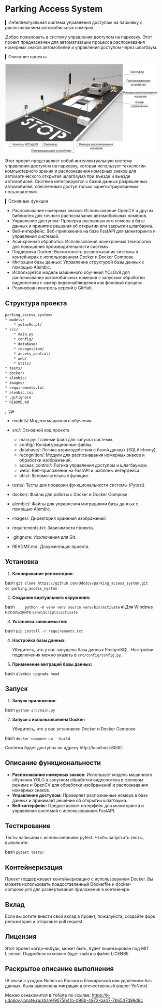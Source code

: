 # Parking Access System
▎Интеллектуальная система управления доступом на парковку с распознаванием автомобильных номеров

Добро пожаловать в систему управления доступом на парковку. Этот проект предназначен для автоматизации процесса распознавания номерных знаков автомобилей и управления доступом через шлагбаум.

▎Описание проекта

![Основные принципы работы ALPR](Documentation/ALPR.png)

Этот проект представляет собой интеллектуальную систему управления доступом на парковку, 
которая использует технологии компьютерного зрения и распознавания номерных знаков для автоматического открытия шлагбаума при въезде и выезде автомобилей.
Система интегрируется с базой данных разрешенных автомобилей, обеспечивая доступ только зарегистрированным пользователям.

▎Основные функции

- Распознавание номерных знаков: Использование OpenCV и других библиотек для точного распознавания автомобильных номеров.
- Управление доступом: Проверка распознанного номера в базе данных и принятие решения об открытии или закрытии шлагбаума.
- Веб-интерфейс: Веб-приложение на базе FastAPI для мониторинга и управления системой.
- Асинхронная обработка: Использование асинхронных технологий для повышения производительности системы.
- Поддержка Docker: Возможность развертывания системы в контейнерах с использованием Docker и Docker Compose.
- Миграции базы данных: Управление структурой базы данных с помощью Alembic.
- Используется модель машинного обучения YOLOv8 для распознавания автомобильных номеров с запуском обработки видеопотока с камер видеонаблюдения как фоновый процесс.
- Реализован контроль версий в GitHub

## Структура проекта

    parking_access_system/
    * models/
        * yolov8s.pt/
    * src/
        * main.py
        * config/
        * database/
        * recognition/
        * access_control/
        * web/
        * utils/
    * tests/
    * docker/
    * alembic/
    * images/
    * requirements.txt
    * alembic.ini
    * .gitignore
    * README.md

, где

- models/ Модели машинного обучения
- src/: Основной код проекта.
  - main.py: Главный файл для запуска системы.
  - config/: Конфигурационные файлы.
  - database/: Логика взаимодействия с базой данных (SQLAlchemy).
  - recognition/: Модули для распознавания номерных знаков и обработки изображений.
  - access_control/: Логика управления доступом и шлагбаумом.
  - web/: Веб-приложение на FastAPI и шаблоны интерфейса.
  - utils/: Вспомогательные функции.

- tests/: Тесты для проверки функциональности системы (Pytest).

- docker/: Файлы для работы с Docker и Docker Compose.

- alembic/: Файлы для управления миграциями базы данных с помощью Alembic.

- images/: Директория хранения изображений

- requirements.txt: Зависимости проекта.

- .gitignore: Исключения для Git.

- README.md: Документация проекта.

## Установка

1. **Клонирование репозитория:**

    
bash
    `git clone https://github.com/Udodov/parking_access_system.git    cd parking_access_system`
    

2. **Создание виртуального окружения:**

    
bash
`    python -m venv venv
    source venv/bin/activate`  # Для Windows используйте `venv\Scripts\activate`    

3. **Установка зависимостей:**

    
bash
    `pip install -r requirements.txt`
    
4. **Настройка базы данных:**

    Убедитесь, что у вас запущена база данных PostgreSQL. Настройки подключения можно указать в `src/config/config.py`.

5. **Применение миграций базы данных:**

    
bash
    `alembic upgrade head`
    
## Запуск

1. **Запуск приложения:**

    
bash
    `python src/main.py`    

2. **Запуск с использованием Docker:**

    Убедитесь, что у вас установлен Docker и Docker Compose.

    
bash
    `docker-compose up --build`
    
Система будет доступна по адресу http://localhost:8000.
    
## Описание функциональности

- **Распознавание номерных знаков:** Использует модель машинного обучения YOLO в запуском обработки видеопотока в фоновом режиме и OpenCV для обработки изображений и распознавания номерных знаков.
- **Управление доступом:** Проверяет распознанные номера в базе данных и принимает решение об открытии шлагбаума.
- **Веб-интерфейс:** Предоставляет интерфейс для мониторинга и управления системой с использованием FastAPI.

## Тестирование

Тесты написаны с использованием pytest. Чтобы запустить тесты, выполните:

bash
`pytest tests/`

## Контейнеризация

Проект поддерживает контейнеризацию с использованием Docker. Вы можете использовать предоставленный Dockerfile и docker-compose.yml для развёртывания приложения в контейнере.

## Вклад

Если вы хотите внести свой вклад в проект, пожалуйста, создайте форк репозитория и отправьте pull request.

## Лицензия

Этот проект когда-нибудь, может быть, будет лицензирован под MIT License. Подробности можно будет найти в файле LICENSE.

## Раскрытое описание выполнения 

(В связи с уходом Notion из России и блокировкой или удалением баз данных, была выполнена миграция в отечественный аналог YoNote)

Можно ознакомится в YoNote по ссылке: https://k-udodov.yonote.ru/share/9075641b-098b-4972-ba47-7b6547d98d8c
